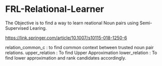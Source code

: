# FRL-Relational-Learner

The Objective is to find a way to learn reational Noun pairs using Semi-Supervised Learing.

https://link.springer.com/article/10.1007/s10115-018-1250-6

relation_common_c : to find common context between trusted noun pair relations.
upper_relation : To find Upper Approximation 
lower_relation : To find lower approximation and rank candidates accordingly.
